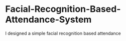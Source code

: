 # Facial-Recognition-Based-Attendance-System
I designed a simple facial recognition based attendance
